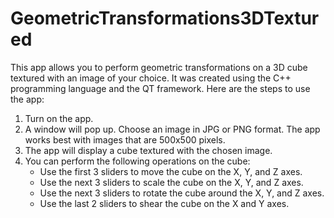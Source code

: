 # GeometricTransformations3DTextured
This app allows you to perform geometric transformations on a 3D cube textured with an image of your choice. It was created using the C++ programming language and the QT framework. Here are the steps to use the app:

1. Turn on the app.
2. A window will pop up. Choose an image in JPG or PNG format. The app works best with images that are 500x500 pixels.
3. The app will display a cube textured with the chosen image.
4. You can perform the following operations on the cube:
    * Use the first 3 sliders to move the cube on the X, Y, and Z axes.
    * Use the next 3 sliders to scale the cube on the X, Y, and Z axes.
    * Use the next 3 sliders to rotate the cube around the X, Y, and Z axes.
    * Use the last 2 sliders to shear the cube on the X and Y axes.
